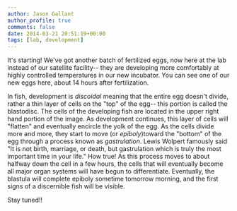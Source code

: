 ```yaml
---
author: Jason Gallant
author_profile: true
comments: false
date: 2014-03-21 20:51:19+00:00
tags: [lab, development]
---
```


It's starting! We've got another batch of fertilized eggs, now here at the lab instead of our satellite facility-- they are developing more comfortably at highly controlled temperatures in our new incubator. You can see one of our new eggs here, about 14 hours after fertilization.

In fish, development is _discoidal_ meaning that the entire egg doesn't divide, rather a thin layer of cells on the "top" of the egg-- this portion is called the blastodisc. The cells of the developing fish are located in the upper right hand portion of the image. As development continues, this layer of cells will "flatten" and eventually encircle the yolk of the egg. As the cells divide more and more, they start to move (or _epiboly_)toward the "bottom" of the egg through a process known as _gastrulation_. Lewis Wolpert famously said "It is not birth, marriage, or death, but gastrulation which is truly the most important time in your life." How true! As this process moves to about halfway down the cell in a few hours, the cells that will eventually become all major organ systems will have begun to differentiate. Eventually, the blastula will complete epiboly sometime tomorrow morning, and the first signs of a discernible fish will be visible.

Stay tuned!!
